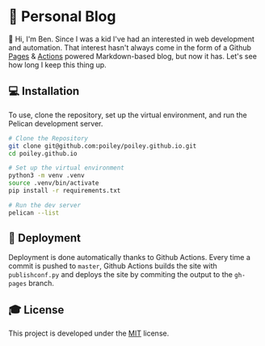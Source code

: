 # :page_facing_up: Personal Blog

:wave: Hi, I'm Ben. Since I was a kid I've had an interested in web development and automation. That interest hasn't 
always come in the form of a Github [Pages](https://pages.github.com/) & [Actions](https://github.com/features/actions) 
powered Markdown-based blog, but now it has. Let's see how long I keep this thing up.

## :computer: Installation

To use, clone the repository, set up the virtual environment, and run the Pelican development server.

```bash
# Clone the Repository
git clone git@github.com:poiley/poiley.github.io.git
cd poiley.github.io

# Set up the virtual environment
python3 -m venv .venv
source .venv/bin/activate
pip install -r requirements.txt

# Run the dev server
pelican --list
```
    
## :iphone: Deployment

Deployment is done automatically thanks to Github Actions. Every time a commit is pushed to `master`, Github
Actions builds the site with `publishconf.py` and deploys the site by commiting the output to the `gh-pages` branch.


## :mortar_board: License

This project is developed under the [MIT](https://choosealicense.com/licenses/mit/) license.